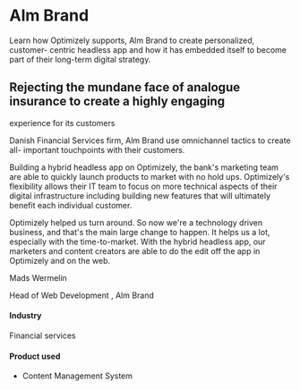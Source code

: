 # Alm Brand

Learn how Optimizely supports, Alm Brand to create personalized, customer-
centric headless app and how it has embedded itself to become part of their
long-term digital strategy.

## Rejecting the mundane face of analogue insurance to create a highly engaging

experience for its customers

Danish Financial Services firm, Alm Brand use omnichannel tactics to create all-
important touchpoints with their customers.

Building a hybrid headless app on Optimizely, the bank's marketing team are able
to quickly launch products to market with no hold ups. Optimizely's flexibility
allows their IT team to focus on more technical aspects of their digital
infrastructure including building new features that will ultimately benefit each
individual customer.

Optimizely helped us turn around. So now we're a technology driven business, and
that's the main large change to happen. It helps us a lot, especially with the
time-to-market. With the hybrid headless app, our marketers and content creators
are able to do the edit off the app in Optimizely and on the web.

Mads Wermelin

Head of Web Development , Alm Brand

#### Industry

Financial services

#### Product used

- Content Management System
